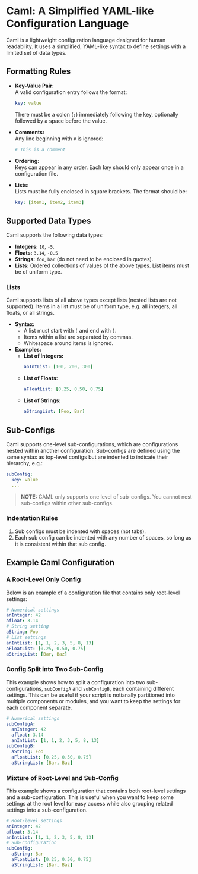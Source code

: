 # Caml: A Simplified YAML-like Configuration Language

Caml is a lightweight configuration language designed for human readability. It uses a simplified, YAML-like syntax to define settings with a limited set of data types.

## Formatting Rules

- **Key-Value Pair:**  
  A valid configuration entry follows the format:
  ```yaml
  key: value
  ```
  There must be a colon (`:`) immediately following the key, optionally followed by a space before the value.

- **Comments:**  
  Any line beginning with `#` is ignored:
  ```yaml
  # This is a comment
  ```

- **Ordering:**  
  Keys can appear in any order. Each key should only appear once in a configuration file.

- **Lists:**  
  Lists must be fully enclosed in square brackets. The format should be:
  ```yaml
  key: [item1, item2, item3]
  ```

## Supported Data Types

Caml supports the following data types:
- **Integers:** `10`, `-5`.
- **Floats:** `3.14`, `-0.5`
- **Strings:** `foo`, `bar` (do not need to be enclosed in quotes).
- **Lists:** Ordered collections of values of the above types. List items must be of uniform type.

### Lists
Caml supports lists of all above types except lists (nested lists are not supported). Items in a list must be of uniform type, e.g. all integers, all floats, or all strings.
- **Syntax:**  
  - A list must start with `[` and end with `]`.
  - Items within a list are separated by commas.
  - Whitespace around items is ignored.
- **Examples:**  
  - **List of Integers:**  
    ```yaml
    anIntList: [100, 200, 300]
    ```
  - **List of Floats:**  
    ```yaml
    aFloatList: [0.25, 0.50, 0.75]
    ```
  - **List of Strings:**  
    ```yaml
    aStringList: [Foo, Bar]
    ```

## Sub-Configs
Caml supports one-level sub-configurations, which are configurations nested within another configuration. Sub-configs are defined using the same syntax as top-level configs but are indented to indicate their hierarchy, e.g.:
```yaml
subConfig:
  key: value
  ...
```

>**NOTE:** CAML only supports one level of sub-configs. You cannot nest sub-configs within other sub-configs.

### Indentation Rules
1. Sub configs must be indented with spaces (not tabs).
2. Each sub config can be indented with any number of spaces, so long as it is consistent within that sub config.

## Example Caml Configuration

### A Root-Level Only Config
Below is an example of a configuration file that contains only root-level settings:

```yaml
# Numerical settings
anInteger: 42
afloat: 3.14
# String setting
aString: Foo
# List settings
anIntList: [1, 1, 2, 3, 5, 8, 13]
aFloatList: [0.25, 0.50, 0.75]
aStringList: [Bar, Baz]
```

### Config Split into Two Sub-Config
This example shows how to split a configuration into two sub-configurations, `subConfigA` and `subConfigB`, each containing different settings. This can be useful if your script is notianally partitioned into multiple components or modules, and you want to keep the settings for each component separate.
```yaml
# Numerical settings
subConfigA:
  anInteger: 42
  afloat: 3.14
  anIntList: [1, 1, 2, 3, 5, 8, 13]
subConfigB:
  aString: Foo
  aFloatList: [0.25, 0.50, 0.75]
  aStringList: [Bar, Baz]
```

### Mixture of Root-Level and Sub-Config
This example shows a configuration that contains both root-level settings and a sub-configuration. This is useful when you want to keep some settings at the root level for easy access while also grouping related settings into a sub-configuration.
```yaml
# Root-level settings
anInteger: 42
afloat: 3.14
anIntList: [1, 1, 2, 3, 5, 8, 13]
# Sub-configuration
subConfig:
  aString: Bar
  aFloatList: [0.25, 0.50, 0.75]
  aStringList: [Bar, Baz]
```
